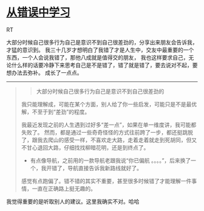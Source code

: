 # [从错误中学习](https://github.com/yihong0618/gitblog/issues/326)

RT

大部分时候自己很多行为自己是意识不到自己很差劲的，分享出来朋友会告诉我，才猛的意识到。
我三十几岁才想明白了我错了才是人生中，交友中最重要的一个东西，一个人会说我错了，那他八成就是值得交的朋友，
我也这样要求自己，无论什么样的话要冷静下来思考自己是不是错了，错了就是错了，要去说对不起，要想办法去弥补。
成长了一点点。



---

> > 大部分时候自己很多行为自己是意识不到自己很差劲的
> 
> 我只能理解成，可能在某个方面，别人给了你一些启发，可能只是不是最优解，不至于到“差劲”的程度。
> 
> 我最近发现之前的人生遇到过好多“差一点”，如果在单一维度讲，我可能都失败了。 然而，都是通过一些奇奇怪怪的方式往前跨了一步，都还挺跳脱了，跟我去爬山的感受一样，不喜欢走大路，走着走着就走到死胡同，但又不甘心退回大路，仔细找找柳暗花明，还是到终点了。
> 
> * 有点像导航，之前用的一款导航老跟我说“你已偏航 。。。。”，后来换了一个，我开错了，导航直接告诉我新路线就好了。
> 
> 感觉有点跑偏了。错不错的其实不重要，甚至很多时候错了才能理解一件事情，一直在正确路上挺无趣的。

我觉得重要的是听取别人的建议。这里我确实不对。哈哈